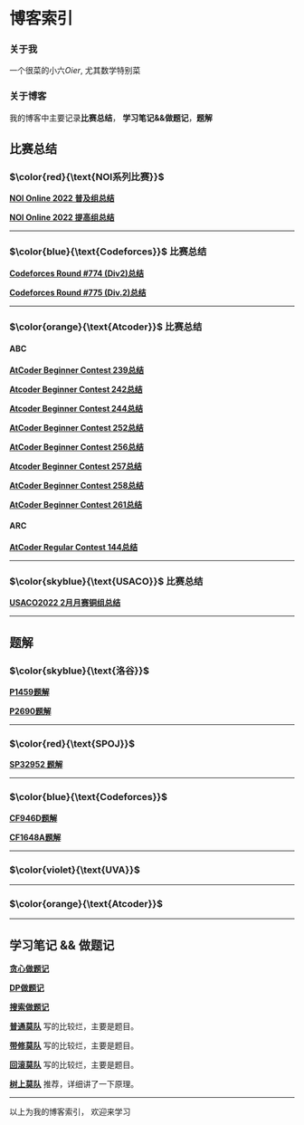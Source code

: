 # 博客索引

### 关于我

一个很菜的小六$Oier$, 尤其数学特别菜

### 关于博客

我的博客中主要记录**比赛总结**， **学习笔记&&做题记**，**题解**

## 比赛总结


### $\color{red}{\text{NOI系列比赛}}$
**[NOI Online 2022 普及组总结](https://www.luogu.com.cn/blog/Richard-Claydeman/noi-online-pu-ji-zu-zong-jie)**

**[NOI Online 2022 提高组总结](https://www.luogu.com.cn/blog/Richard-Claydeman/noi-online-2022-ti-gao-zu-zong-jie)**

------------


### $\color{blue}{\text{Codeforces}}$ 比赛总结

**[Codeforces Round #774 (Div2)总结](https://www.luogu.com.cn/blog/Richard-Claydeman/codeforces-round-774-div2-zong-jie)**

**[Codeforces Round #775 (Div.2)总结](https://www.luogu.com.cn/blog/Richard-Claydeman/codeforces-round-775-div2-zong-jie)**



------------
### $\color{orange}{\text{Atcoder}}$ 比赛总结

#### ABC

**[AtCoder Beginner Contest 239总结](https://www.luogu.com.cn/blog/Richard-Claydeman/denso-create-programming-contest-2022atcoder-beginner-contest-239-you-post)**

**[Atcoder Beginner Contest 242总结](https://www.luogu.com.cn/blog/Richard-Claydeman/atcoder-beginner-contest-242-zong-jie)**

 **[Atcoder Beginner Contest 244总结](https://www.luogu.com.cn/blog/Richard-Claydeman/atcoder-beginner-contest-244-zong-jie)**
 
**[AtCoder Beginner Contest 252总结](https://www.luogu.com.cn/blog/Richard-Claydeman/atcoder-beginner-contest-252-zong-jie)**

**[AtCoder Beginner Contest 256总结](https://www.luogu.com.cn/blog/Richard-Claydeman/atcoder-beginner-contest-256-zong-jie)**

**[Atcoder Beginner Contest 257总结](https://www.luogu.com.cn/blog/Richard-Claydeman/atcoder-beginner-contest-257-zong-jie)**

**[AtCoder Beginner Contest 258总结](https://www.luogu.com.cn/blog/Richard-Claydeman/atcoder-beginner-contest-258-zong-jie)**

**[AtCoder Beginner Contest 261总结](https://www.luogu.com.cn/blog/Richard-Claydeman/atcoder-beginner-contest-261-zong-jie)**

#### ARC


**[AtCoder Regular Contest 144总结](https://www.luogu.com.cn/blog/Richard-Claydeman/atcoder-regular-contest-144-bi-sai-zong-jie)**

------------
### $\color{skyblue}{\text{USACO}}$ 比赛总结

**[USACO2022 2月月赛铜组总结](https://www.luogu.com.cn/blog/Richard-Claydeman/usaco2022-2-yue-yue-sai-tong-zu-zong-jie)**


------------

 

## 题解

### $\color{skyblue}{\text{洛谷}}$

**[P1459题解](https://www.luogu.com.cn/blog/Richard-Claydeman/p1459-ti-xie)**

**[P2690题解](https://www.luogu.com.cn/blog/Richard-Claydeman/p2690-ti-xie)**

------------


### $\color{red}{\text{SPOJ}}$

**[SP32952 题解](https://www.luogu.com.cn/blog/Richard-Claydeman/sp32952-adaftbll-ada-and-football-ti-xie)**

------------
### $\color{blue}{\text{Codeforces}}$
**[CF946D题解](https://www.luogu.com.cn/blog/Richard-Claydeman/cf946d-ti-xie)**

**[CF1648A题解](https://www.luogu.com.cn/blog/Richard-Claydeman/cf1648a-ti-xie)**



------------

### $\color{violet}{\text{UVA}}$ 


------------

###  $\color{orange}{\text{Atcoder}}$



------------




## 学习笔记 && 做题记

**[贪心做题记](https://www.luogu.com.cn/blog/Richard-Claydeman/tan-xin-zuo-ti-ji)** 

**[DP做题记](https://www.luogu.com.cn/blog/Richard-Claydeman/dp-zuo-ti-ji)** 

**[搜索做题记](https://www.luogu.com.cn/blog/Richard-Claydeman/sou-suo-zuo-ti-ji)** 

**[普通莫队](https://www.luogu.com.cn/blog/Richard-Claydeman/wo-di-pu-tong-mu-dui-xin-dei)** 写的比较烂，主要是题目。

**[带修莫队](https://www.luogu.com.cn/blog/Richard-Claydeman/wo-di-dai-xiu-mu-dui-xin-dei)** 写的比较烂，主要是题目。

**[回滚莫队](https://www.luogu.com.cn/blog/Richard-Claydeman/wo-di-hui-gun-mu-dui-xin-dei)** 写的比较烂，主要是题目。

**[树上莫队](https://www.luogu.com.cn/blog/Richard-Claydeman/wo-di-shu-shang-mu-dui-xin-dei)** 推荐，详细讲了一下原理。





------------
$\text{以上为我的博客索引， 欢迎来学习}$  












